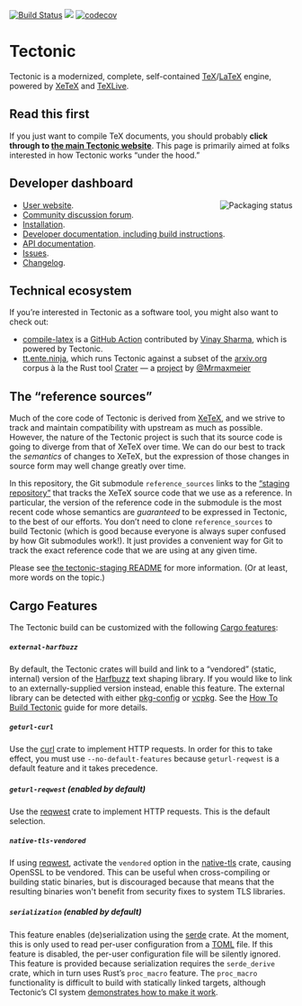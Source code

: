 [![Build Status](https://dev.azure.com/tectonic-typesetting/tectonic/_apis/build/status/tectonic-typesetting.tectonic?branchName=master)](https://dev.azure.com/tectonic-typesetting/tectonic/_build/latest?definitionId=11&branchName=master)
[![](http://meritbadge.herokuapp.com/tectonic)](https://crates.io/crates/tectonic)
[![codecov](https://codecov.io/gh/tectonic-typesetting/tectonic/branch/master/graph/badge.svg)](https://codecov.io/gh/tectonic-typesetting/tectonic)

# Tectonic

Tectonic is a modernized, complete, self-contained
[TeX](https://en.wikipedia.org/wiki/TeX)/[LaTeX](https://www.latex-project.org/)
engine, powered by [XeTeX](http://xetex.sourceforge.net/) and
[TeXLive](https://www.tug.org/texlive/).

## Read this first

If you just want to compile TeX documents, you should probably **click through to
[the main Tectonic website](https://tectonic-typesetting.github.io/)**. This
page is primarily aimed at folks interested in how Tectonic works “under the hood.”

## Developer dashboard

<a href="https://repology.org/metapackage/tectonic">
    <img src="https://repology.org/badge/vertical-allrepos/tectonic.svg" alt="Packaging status" align="right">
</a>

- [User website](https://tectonic-typesetting.github.io/).
- [Community discussion forum](https://tectonic.newton.cx/).
- [Installation](https://tectonic-typesetting.github.io/install.html).
- [Developer documentation, including build instructions](https://tectonic-typesetting.github.io/develop.html).
- [API documentation](https://docs.rs/tectonic/).
- [Issues](https://github.com/tectonic-typesetting/tectonic/issues/).
- [Changelog](./CHANGELOG.md).

## Technical ecosystem

If you’re interested in Tectonic as a software tool, you might also want to check out:

- [compile-latex](https://github.com/marketplace/actions/compile-latex) is a
  [GitHub Action](https://github.com/features/actions) contributed by [Vinay
  Sharma](https://github.com/vinay0410), which is powered by Tectonic.
- [tt.ente.ninja](https://tt.ente.ninja), which runs Tectonic against a subset
  of the [arxiv.org](https://arxiv.org/) corpus à la the Rust tool
  [Crater](https://github.com/rust-lang/crater) — a
  [project](https://github.com/Mrmaxmeier/tectonic-on-arXiv) by
  [@Mrmaxmeier](https://github.com/Mrmaxmeier/)

## The “reference sources”

Much of the core code of Tectonic is derived from
[XeTeX](http://xetex.sourceforge.net/), and we strive to track and maintain
compatibility with upstream as much as possible. However, the nature of the
Tectonic project is such that its source code is going to diverge from that of
XeTeX over time. We can do our best to track the *semantics* of changes to
XeTeX, but the expression of those changes in source form may well change
greatly over time.

In this repository, the Git submodule `reference_sources` links to the
[“staging repository”](https://github.com/tectonic-typesetting/tectonic-staging)
that tracks the XeTeX source
code that we use as a reference. In particular, the version of the reference
code in the submodule is the most recent code whose semantics are *guaranteed*
to be expressed in Tectonic, to the best of our efforts. You don’t need to
clone `reference_sources` to build Tectonic (which is good because everyone is
always super confused by how Git submodules work!). It just provides a
convenient way for Git to track the exact reference code that we are using at
any given time.

Please see
[the tectonic-staging README](https://github.com/tectonic-typesetting/tectonic-staging#readme)
for more information. (Or at least, more words on the topic.)


## Cargo Features

The Tectonic build can be customized with the following [Cargo features]:

[Cargo features]: https://doc.rust-lang.org/cargo/reference/features.html

##### `external-harfbuzz`

By default, the Tectonic crates will build and link to a “vendored” (static,
internal) version of the [Harfbuzz] text shaping library. If you would like to
link to an externally-supplied version instead, enable this feature. The
external library can be detected with either [pkg-config] or [vcpkg]. See the
[How To Build Tectonic][howto-build] guide for more details.

[Harfbuzz]: https://harfbuzz.github.io/
[pkg-config]: https://www.freedesktop.org/wiki/Software/pkg-config/
[vcpkg]: https://vcpkg.readthedocs.io/
[howto-build]: https://tectonic-typesetting.github.io/book/latest/#update-link-when-published

##### `geturl-curl`

Use the [curl] crate to implement HTTP requests. In order for this to take
effect, you must use `--no-default-features` because `geturl-reqwest` is a
default feature and it takes precedence.

[curl]: https://docs.rs/curl/

##### `geturl-reqwest` (enabled by default)

Use the [reqwest] crate to implement HTTP requests. This is the default
selection.

[reqwest]: https://docs.rs/reqwest/

##### `native-tls-vendored`

If using [reqwest], activate the `vendored` option in the [native-tls] crate,
causing OpenSSL to be vendored. This can be useful when cross-compiling or
building static binaries, but is discouraged because that means that the
resulting binaries won't benefit from security fixes to system TLS libraries.

[native-tls]: https://github.com/sfackler/rust-native-tls

##### `serialization` (enabled by default)

This feature enables (de)serialization using the [serde](https://serde.rs/)
crate. At the moment, this is only used to read per-user configuration from a
[TOML](https://github.com/toml-lang/toml) file. If this feature is disabled, the
per-user configuration file will be silently ignored. This feature is provided
because serialization requires the `serde_derive` crate, which in turn uses
Rust’s `proc_macro` feature. The `proc_macro` functionality is difficult to
build with statically linked targets, although Tectonic’s CI system
[demonstrates how to make it work][static-proc-macro].

[static-proc-macro]: https://github.com/tectonic-typesetting/tectonic-ci-support/tree/master/cross-images#readme
